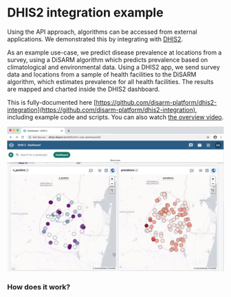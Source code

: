 # DHIS2 integration example

Using the API approach, algorithms can be accessed from external applications. We demonstrated this by integrating with [DHIS2](https://www.dhis2.org/). 

As an example use-case, we predict disease prevalence at locations from a survey, using a DiSARM algorithm which predicts prevalence based on climatological and environmental data. Using a DHIS2 app, we send survey data and locations from a sample of health facilities to the DiSARM algorithm, which estimates prevalence for all health facilities. The results are mapped and charted inside the DHIS2 dashboard.

This is fully-documented here [https://github.com/disarm-platform/dhis2-integration](https://github.com/disarm-platform/dhis2-integration), including example code and scripts. You can also watch [the overview video](https://youtu.be/NcdwEKADarw).

![](../.gitbook/assets/screenshot-2020-05-04-at-16.44.41.png)

### How does it work?

